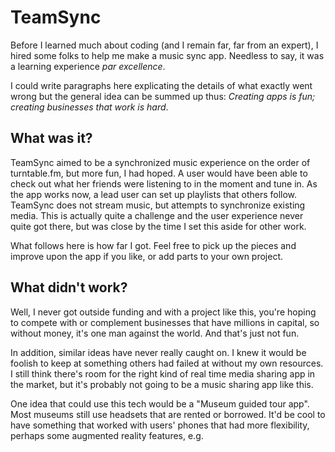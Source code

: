 # TeamSync

Before I learned much about coding (and I remain far, far from an expert), I hired some folks to help me make a music sync app. Needless to say, it was a learning experience *par excellence*. 

I could write paragraphs here explicating the details of what exactly went wrong but the general idea can be summed up thus: *Creating apps is fun; creating businesses that work is hard*. 

## What was it?
TeamSync aimed to be a synchronized music experience on the order of turntable.fm, but more fun, I had hoped. A user would have been able to check out what her friends were listening to in the moment and tune in. As the app works now, a lead user can set up playlists that others follow. TeamSync does not stream music, but attempts to synchronize existing media. This is actually quite a challenge and the user experience never quite got there, but was close by the time I set this aside for other work.

What follows here is how far I got. Feel free to pick up the pieces and improve upon the app if you like, or add parts to your own project.

## What didn't work?
Well, I never got outside funding and with a project like this, you're hoping to compete with or complement businesses that have millions in capital, so without money, it's one man against the world. And that's just not fun.

In addition, similar ideas have never really caught on. I knew it would be foolish to keep at something others had failed at without my own resources. I still think there's room for the right kind of real time media sharing app in the market, but it's probably not going to be a music sharing app like this.

One idea that could use this tech would be a "Museum guided tour app". Most museums still use headsets that are rented or borrowed. It'd be cool to have something that worked with users' phones that had more flexibility, perhaps some augmented reality features, e.g.
